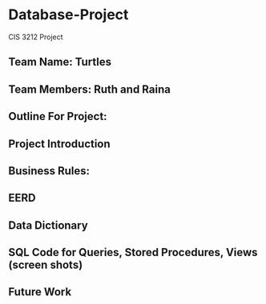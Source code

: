 # Database-Project
CIS 3212 Project
## Team Name: Turtles
## Team Members: Ruth and Raina
## Outline For Project:
## Project Introduction
## Business Rules:
## EERD
## Data Dictionary
## SQL Code for Queries, Stored Procedures, Views (screen shots)
## Future Work
